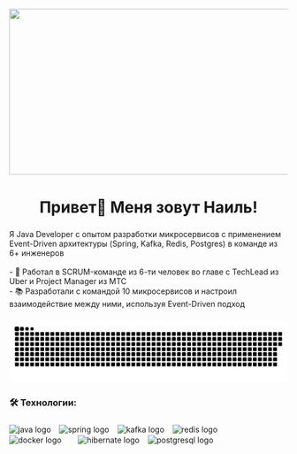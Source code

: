 <br clear="both">

<div align="center">
  <img height="300" width="600" src="https://user-images.githubusercontent.com/74038190/225813708-98b745f2-7d22-48cf-9150-083f1b00d6c9.gif"  />
</div>

###

<h1 align="center">Привет👋 Меня зовут Наиль!</h1>


###

<p align="left">Я Java Developer с опытом разработки микросервисов с применением Event-Driven архитектуры (Spring, Kafka, Redis, Postgres) в команде из 6+ инженеров<br><br>- 🔭 Работал в SCRUM-команде из 6-ти человек во главе с TechLead из Uber и Project Manager из МТС<br>- 📚 Разработали с командой 10 микросервисов и настроил взаимодействие между ними, используя Event-Driven подход</p>

###

<p align="center">
 <img width="600" src="assets/github-snake.svg" alt="snake"/>
</p>

###

<h3 align="left">🛠 Технологии:</h3>

###

<div align="centr">
  <img src="https://cdn.jsdelivr.net/gh/devicons/devicon/icons/java/java-original-wordmark.svg" height="88" alt="java logo" style="margin-right: 11px; vertical-align: middle;" />
  <img src="https://cdn.jsdelivr.net/gh/devicons/devicon/icons/spring/spring-original-wordmark.svg" height="77" alt="spring logo" style="margin-right: 11px; vertical-align: middle;" />
  <img src="https://cdn.jsdelivr.net/gh/devicons/devicon/icons/apache/apache-original.svg" height="77" alt="kafka logo" style="margin-right: 11px; vertical-align: middle;" />
  <img src="https://cdn.jsdelivr.net/gh/devicons/devicon/icons/redis/redis-original-wordmark.svg" height="66" alt="redis logo" style="margin-right: 26px; vertical-align: middle;" />
  <img src="https://cdn.jsdelivr.net/gh/devicons/devicon/icons/docker/docker-original-wordmark.svg" height="77" alt="docker logo" style="margin-right: 26px; vertical-align: middle;" />
  <img src="https://cdn.jsdelivr.net/gh/devicons/devicon/icons/hibernate/hibernate-original-wordmark.svg" height="77" alt="hibernate logo" style="margin-right: 11px; vertical-align: middle;" />
  <img src="https://cdn.jsdelivr.net/gh/devicons/devicon/icons/postgresql/postgresql-original.svg" height="70" alt="postgresql logo" style="margin-right: 11px; vertical-align: middle;" />
</div>

###

